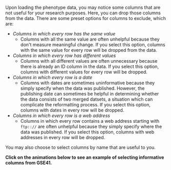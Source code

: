 Upon loading the phenotype data, you may notice some columns that are not useful for your research purposes. Here, you can drop those columns from the data. There are some preset options for columns to exclude, which are:

* *Columns in which every row has the same value*
    + Columns with all the same value are often unhelpful because they don't measure meaningful change. If you select this option, columns with the same value for every row will be dropped from the data. 
* *Columns in which every row has different values*
    + Columns with all different values are often unnecessary because there is already an ID column in the data. If you select this option, columns with different values for every row will be dropped. 
* *Columns in which every row is a date*
    + Columns with dates are sometimes uninformative because they simply specify when the data was published. However, the publishing date can sometimes be helpful in determining whether the data consists of two merged datsets, a situation which can complicate the reformatting process. If you select this option, columns with dates in every row will be dropped. 
* *Columns in which every row is a web address*
    + Columns in which every row contains a web address starting with `ftp:://` are often unhelpful because they simply specify where the data was published. If you select this option, columns with web addresses in every row will be dropped.
    
You may also choose to select columns by name that are useful to you.

**Click on the animations below to see an example of selecting informative columns from GSE41.**


